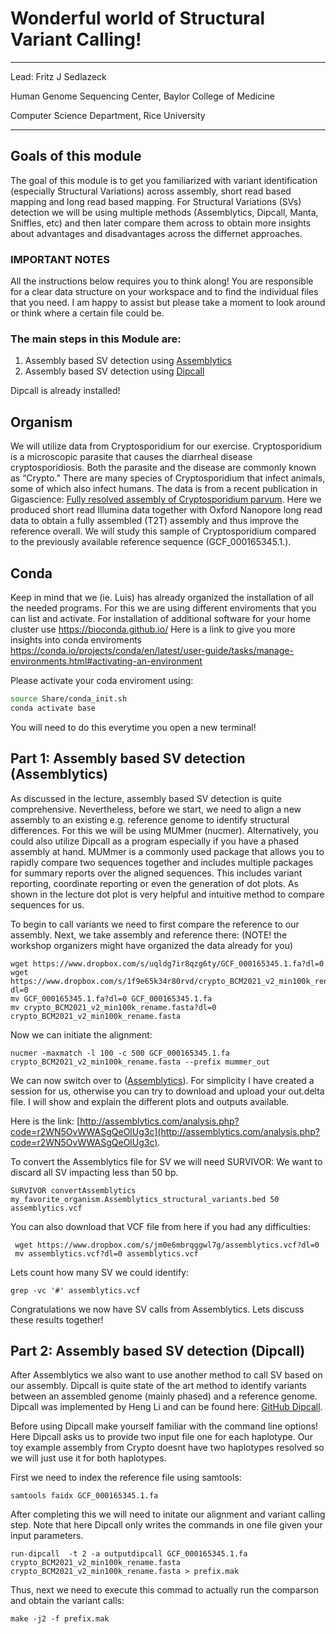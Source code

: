 # Wonderful world of Structural Variant Calling! 

***
Lead: Fritz J Sedlazeck

Human Genome Sequencing Center,
Baylor College of Medicine

Computer Science Department,
Rice University 
***

## Goals of this module
The goal of this module is to get you familiarized with variant identification (especially Structural Variations) across assembly, short read based mapping and long read based mapping. 
For Structural Variations (SVs) detection we will be using multiple methods (Assemblytics, Dipcall, Manta, Sniffles, etc) and then later compare them across to obtain more insights about advantages and disadvantages across the differnet approaches.

### IMPORTANT NOTES
All the instructions below requires you to think along! You are responsible for a clear data structure on your workspace and to find the individual files that you need. I am happy to assist but please take a moment to look around or think where a certain file could be. 

### The main steps in this Module are:
1. Assembly based SV detection using [Assemblytics](http://assemblytics.com/)
2. Assembly based SV detection using [Dipcall](https://github.com/lh3/dipcall)

Dipcall is already installed!


## Organism
We will utilize data from Cryptosporidium for our exercise. Cryptosporidium is a microscopic parasite that causes the diarrheal disease cryptosporidiosis. Both the parasite and the disease are commonly known as “Crypto.” There are many species of Cryptosporidium that infect animals, some of which also infect humans.
The data is from a recent publication in Gigascience: [Fully resolved assembly of Cryptosporidium parvum](https://doi.org/10.1093/gigascience/giac010). Here we produced short read Illumina data together with Oxford Nanopore long read data to obtain a fully assembled (T2T) assembly and thus improve the reference overall. 
We will study this sample of Cryptosporidium compared to the previously available reference sequence (GCF_000165345.1.). 


## Conda
Keep in mind that we (ie. Luis) has already organized the installation of all the needed programs. For this we are using different enviroments that you can list and activate. For installation of additional software for your home cluster use https://bioconda.github.io/
Here is a link to give you more insights into conda enviroments https://conda.io/projects/conda/en/latest/user-guide/tasks/manage-environments.html#activating-an-environment 


Please activate your coda enviroment using: 
```bash
source Share/conda_init.sh
conda activate base
```
You will need to do this everytime you open a new terminal!


## Part 1: Assembly based SV detection (Assemblytics)
As discussed in the lecture, assembly based SV detection is quite comprehensive. Nevertheless, before we start, we need to align a new assembly to an existing e.g. reference genome to identify structural differences. For this we will be using MUMmer (nucmer). Alternatively, you could also utilize Dipcall as a program especially if you have a phased assembly at hand. MUMmer is a commonly used package that allows you to rapidly compare two sequences together and includes multiple packages for summary reports over the aligned sequences. This includes variant reporting, coordinate reporting or even the generation of dot plots. As shown in the lecture dot plot is very helpful and intuitive method to compare sequences for us.

To begin to call variants we need to first compare the reference to our assembly. 
Next, we take assembly and reference there: (NOTE! the workshop organizers might have organized the data already for you)
```
wget https://www.dropbox.com/s/uqldg7ir8qzg6ty/GCF_000165345.1.fa?dl=0
wget https://www.dropbox.com/s/1f9e65k34r80rvd/crypto_BCM2021_v2_min100k_rename.fasta?dl=0 
mv GCF_000165345.1.fa?dl=0 GCF_000165345.1.fa
mv crypto_BCM2021_v2_min100k_rename.fasta?dl=0 crypto_BCM2021_v2_min100k_rename.fasta
```

Now we can initiate the alignment:
```
nucmer -maxmatch -l 100 -c 500 GCF_000165345.1.fa crypto_BCM2021_v2_min100k_rename.fasta --prefix mummer_out
```

We can now switch over to ([Assemblytics](http://assemblytics.com/)). For simplicity I have created a session for us, otherwise you can try to download and upload your out.delta file. I will show and explain the different plots and outputs available. 

Here is the link: [http://assemblytics.com/analysis.php?code=r2WN5OvWWASgQeOlUg3c](http://assemblytics.com/analysis.php?code=r2WN5OvWWASgQeOlUg3c).

To convert the Assemblytics file for SV we will need SURVIVOR: We want to discard all SV impacting less than 50 bp. 
```
SURVIVOR convertAssemblytics my_favorite_organism.Assemblytics_structural_variants.bed 50 assemblytics.vcf
```

You can also download that VCF file from here if you had any difficulties:
```
 wget https://www.dropbox.com/s/jm0e6mbrqggwl7g/assemblytics.vcf?dl=0
 mv assemblytics.vcf?dl=0 assemblytics.vcf
```

Lets count how many SV we could identify: 
```
grep -vc '#' assemblytics.vcf
```

Congratulations we now have SV calls from Assemblytics. Lets discuss these results together! 

## Part 2: Assembly based SV detection (Dipcall)

After Assemblytics we also want to use another method to call SV based on our assembly. Dipcall is quite state of the art method to identify variants between an assembled genome (mainly phased) and a reference genome. Dipcall was implemented by Heng Li and can be found here: [GitHub Dipcall](https://github.com/lh3/dipcall).


Before using Dipcall make yourself familiar with the command line options! Here Dipcall asks us to provide two input file one for each haplotype. Our toy example assembly from Crypto doesnt have two haplotypes resolved so we will just use it for both haplotypes. 

First  we need to index the reference file using samtools:
```
samtools faidx GCF_000165345.1.fa
```

After completing this we will need to initate our alignment and variant calling step. Note that here Dipcall only writes the commands in one file given your input parameters. 
```
run-dipcall  -t 2 -a outputdipcall GCF_000165345.1.fa crypto_BCM2021_v2_min100k_rename.fasta crypto_BCM2021_v2_min100k_rename.fasta > prefix.mak
```

Thus, next we need to execute this commad to actually run the comparson and obtain the variant calls:
```
make -j2 -f prefix.mak

```




